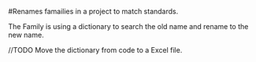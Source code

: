 #Renames famailies in a project to match standards.  

The Family is using a dictionary to search the old name and rename to the new name. 

//TODO Move the dictionary from code to a Excel file. 
